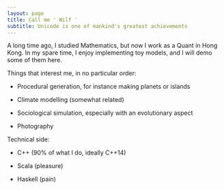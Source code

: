 ```yaml
---
layout: page
title: Call me ' Wilf '
subtitle: Unicode is one of mankind's greatest achievements
---
```


A long time ago, I studied Mathematics, but now I work as a Quant in Hong Kong.
In my spare time, I enjoy implementing toy models, and I will demo some of them here.

Things that interest me, in no particular order:

* Procedural generation, for instance making planets or islands

* Climate modelling (somewhat related)

* Sociological simulation, especially with an evolutionary aspect

* Photography


Technical side:

* C++ (90% of what I do, ideally C++14)

* Scala (pleasure)

* Haskell (pain)

